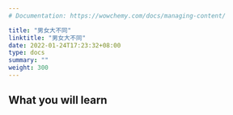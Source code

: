 ```yaml
---
# Documentation: https://wowchemy.com/docs/managing-content/

title: "男女大不同"
linktitle: "男女大不同"
date: 2022-01-24T17:23:32+08:00
type: docs
summary: ""
weight: 300
---
```


<!--more-->

## What you will learn


